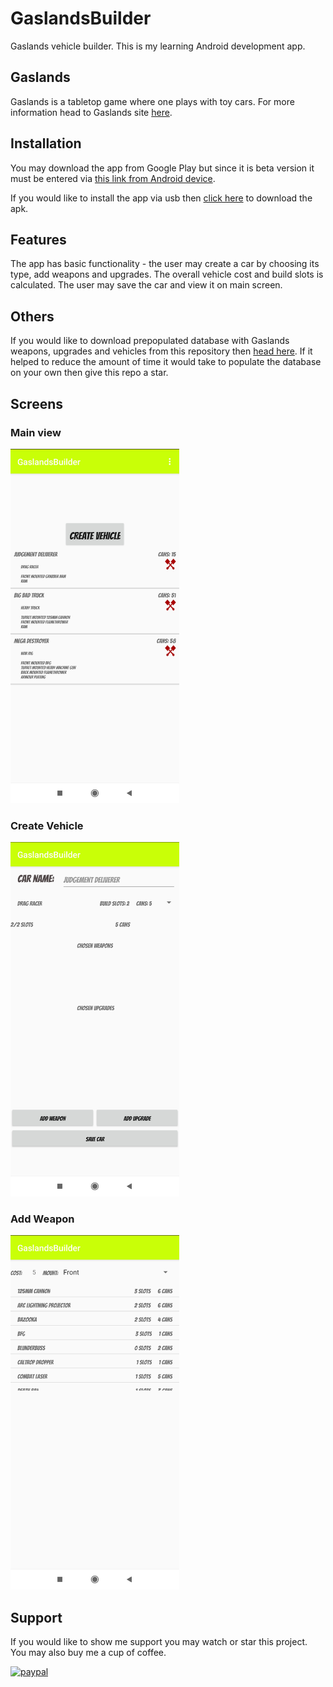 # GaslandsBuilder
Gaslands vehicle builder. This is my learning Android development app.

## Gaslands
Gaslands is a tabletop game where one plays with toy cars. For more information head to Gaslands site [here](https://gaslands.com/).

## Installation
You may download the app from Google Play but since it is beta version it must be entered via [this link from Android device](https://play.google.com/store/apps/details?id=com.bartek.gaslandsbuilder).

If you would like to install the app via usb then [click here](https://github.com/BartlomiejF/GaslandsBuilder/raw/master/app/release/app-release.apk) to download the apk.

## Features
The app has basic functionality - the user may create a car by choosing its type, add weapons and upgrades. The overall vehicle cost and build slots is calculated. The user may save the car and view it on main screen.

## Others
If you would like to download prepopulated database with Gaslands weapons, upgrades and vehicles from this repository then [head here](https://github.com/BartlomiejF/GaslandsBuilder/raw/master/app/src/main/assets/databases/gaslandsWeapons.sqlite3). If it helped to reduce the amount of time it would take to populate the database on your own then give this repo a star.

## Screens
### Main view
[<img src="0GooglePlay/images/screenshotsPhone/IMG_20201128_221618.jpg" width="270" height="567" />](0GooglePlay/images/screenshotsPhone/IMG_20201128_221618.jpg)
### Create Vehicle
[<img src="0GooglePlay/images/screenshotsPhone/IMG_20201128_221631.jpg" width="270" height="567" />](0GooglePlay/images/screenshotsPhone/IMG_20201128_221631.jpg)
### Add Weapon
[<img src="0GooglePlay/images/screenshotsPhone/IMG_20201128_221640.jpg" width="270" height="567" />](0GooglePlay/images/screenshotsPhone/IMG_20201128_221640.jpg)

## Support
If you would like to show me support you may watch or star this project. You may also buy me a cup of coffee.

[![paypal](https://www.paypalobjects.com/en_US/i/btn/btn_donateCC_LG.gif)](https://www.paypal.com/donate?hosted_button_id=255VQT4BEG39N)
